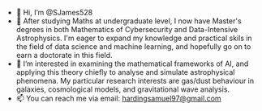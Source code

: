 - 👋 Hi, I’m @SJames528
- 👀 After studying Maths at undergraduate level, I now have Master's degrees in both Mathematics of Cybersecurity and Data-Intensive Astrophysics. I'm eager to expand my knowledge and practical skils in the field of data science and machine learning, and hopefully go on to earn a doctorate in this field.
- 🌱 I’m interested in examining the mathematical frameworks of AI, and applying this theory chiefly to analyse and simulate astrophysical phenomena. My particular research interests are gas/dust behaviour in galaxies, cosmological models, and gravitational wave analysis.
- 📫 You can reach me via email: hardingsamuel97@gmail.com

